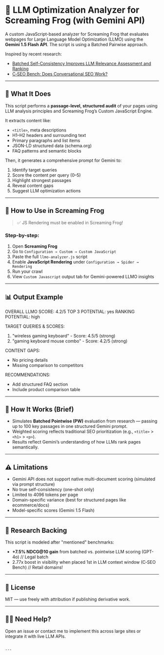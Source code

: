 # 🧠 LLM Optimization Analyzer for Screaming Frog (with Gemini API)

A custom JavaScript-based analyzer for Screaming Frog that evaluates webpages for Large Language Model Optimization (LLMO) using the **Gemini 1.5 Flash API**. The script is using a Batched Pairwise approach.

Inspired by recent research:
- [Batched Self-Consistency Improves LLM Relevance Assessment and Ranking](https://arxiv.org/abs/2505.12570)
- [C‑SEO Bench: Does Conversational SEO Work?](https://arxiv.org/abs/2506.11097)

---

## 🚀 What It Does

This script performs a **passage-level, structured audit** of your pages using LLM analysis principles and Screaming Frog’s Custom JavaScript Engine.

It extracts content like:
- `<title>`, meta descriptions
- H1–H2 headers and surrounding text
- Primary paragraphs and list items
- JSON-LD structured data (schema.org)
- FAQ patterns and semantic blocks

Then, it generates a comprehensive prompt for Gemini to:
1. Identify target queries
2. Score the content per query (0–5)
3. Highlight strongest passages
4. Reveal content gaps
5. Suggest LLM optimization actions

---

## 🔧 How to Use in Screaming Frog

> ✅ JS Rendering must be enabled in Screaming Frog!

### Step-by-step:
1. Open **Screaming Frog**
2. Go to `Configuration → Custom → Custom JavaScript`
3. Paste the full `llmo-analyzer.js` script
4. Enable **JavaScript Rendering** under `Configuration → Spider → Rendering`
5. Run your crawl
6. View `Custom Javascript` output tab for Gemini-powered LLMO insights

---

## 📊 Output Example


OVERALL LLMO SCORE: 4.2/5
TOP 3 POTENTIAL: yes
RANKING POTENTIAL: high

TARGET QUERIES & SCORES:

1. "wireless gaming keyboard" - Score: 4.5/5 (strong)
2. "gaming keyboard mouse combo" - Score: 4.2/5 (strong)

CONTENT GAPS:

* No pricing details
* Missing comparison to competitors

RECOMMENDATIONS:

* Add structured FAQ section
* Include product comparison table


---

## 📐 How It Works (Brief)

- Simulates **Batched Pointwise (PW)** evaluation from research — passing up to 100 key passages in one structured Gemini prompt.
- Weighted scoring reflects traditional SEO prioritization (e.g., `<title>` > `<h1>` > `<p>`).
- Results reflect Gemini’s understanding of how LLMs rank pages semantically.

---

## ⚠️ Limitations

- Gemini API does not support native multi-document scoring (simulated via prompt structure)
- No true self-consistency (one-shot only)
- Limited to 4096 tokens per page
- Domain-specific variance (best for structured pages like ecommerce/docs)
- Model-specific scores (Gemini 1.5 Flash)

---

## 📘 Research Backing

This script is modeled after "mentioned" benchmarks:
- **+7.5% NDCG@10 gain** from batched vs. pointwise LLM scoring (GPT-4o) // Legal batch
- 2.77x boost in visibility when placed 1st in LLM context window (C‑SEO Bench) // Retail domains!

---

## 📄 License
MIT — use freely with attribution if publishing derivative work.

---

## 🙋‍♀️ Need Help?
Open an issue or contact me to implement this across large sites or integrate it with live LLM APIs.
```

---
